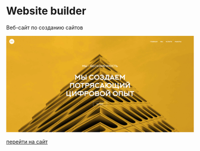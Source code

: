 # Website builder

Веб-сайт по созданию сайтов 

![alt text](image/about.png)

[перейти на сайт](https://sigilisd.github.io/design-website/)
